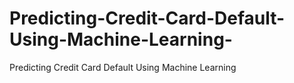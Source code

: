 # Predicting-Credit-Card-Default-Using-Machine-Learning-
Predicting Credit Card Default Using Machine Learning 
